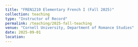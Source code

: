 ```yaml
---
title: "FREN1210 Elementary French I (Fall 2025)"
collection: teaching
type: "Instructor of Record"
permalink: /teaching/2025-fall-teaching
venue: "Cornell University, Department of Romance Studies"
date: 2025-09-01
location: 
--- 
```

